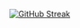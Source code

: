 [![GitHub Streak](https://streak-stats.demolab.com?user=mortyyanev&theme=gruvbox&mode=weekly&card_width=800)](https://git.io/streak-stats)
